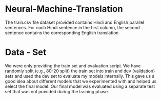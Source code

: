 # Neural-Machine-Translation
The train.csv file dataset provided contains Hindi and English parallel sentences. For each Hindi sentence in the first column, the second sentence contains the corresponding English translation.

# Data - Set
We were only providing the train set and evaluation script. We have randomly split (e.g., 80-20 split) the train set into train and dev (validation) sets and used the dev set to evaluate my models internally. This gave us a good idea about different models that we experimented with and helped us select the final model. Our final model was evaluated using a separate test set that was not provided during the training phase.

